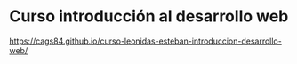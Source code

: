 # Curso introducción al desarrollo web

https://cags84.github.io/curso-leonidas-esteban-introduccion-desarrollo-web/

